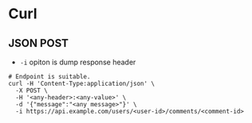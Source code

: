 # Curl

## JSON POST

* `-i` opiton is dump response header

```
# Endpoint is suitable.
curl -H 'Content-Type:application/json' \
  -X POST \
  -H '<any-header>:<any-value>' \
  -d '{"message":"<any message>"}' \
  -i https://api.example.com/users/<user-id>/comments/<comment-id>
```
